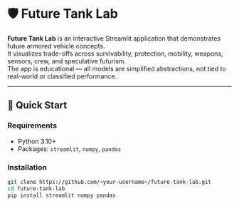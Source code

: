 # 🛡 Future Tank Lab

**Future Tank Lab** is an interactive Streamlit application that demonstrates future armored vehicle concepts.  
It visualizes trade-offs across survivability, protection, mobility, weapons, sensors, crew, and speculative futurism.  
The app is educational — all models are simplified abstractions, not tied to real-world or classified performance.

---

## 🚀 Quick Start

### Requirements
- Python 3.10+
- Packages: `streamlit`, `numpy`, `pandas`

### Installation
```bash
git clone https://github.com/<your-username>/future-tank-lab.git
cd future-tank-lab
pip install streamlit numpy pandas
